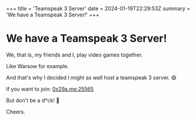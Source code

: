 +++
title = 'Teamspeak 3 Server'
date = 2024-01-19T22:29:53Z
summary = 'We have a Teamspeak 3 Server!'
+++

# We have a Teamspeak 3 Server!

We, that is, my friends and I, play video games together.

Like Warsow for example. 

And that's why I decided I might as well host a teamspeak 3 server. :smile:

If you want to join: [0x29a.me:25565](ts3server://0x29a.me?port=25565)

But don't be a d*ck! :duck:

Cheers.